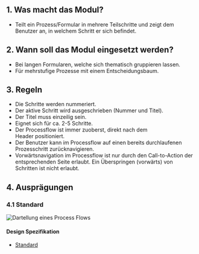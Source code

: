 ## 1. Was macht das Modul?
*   Teilt ein Prozess/Formular in mehrere Teilschritte und zeigt dem Benutzer an, in welchem Schritt er sich befindet.

## 2. Wann soll das Modul eingesetzt werden?
*   Bei langen Formularen, welche sich thematisch gruppieren lassen.
*   Für mehrstufige Prozesse mit einem Entscheidungsbaum.

## 3. Regeln
*   Die Schritte werden nummeriert.
*   Der aktive Schritt wird ausgeschrieben (Nummer und Titel).
*   Der Titel muss einzeilig sein.
*   Eignet sich für ca. 2-5 Schritte.
*   Der Processflow ist immer zuoberst, direkt nach dem Header positioniert.
*   Der Benutzer kann im Processflow auf einen bereits durchlaufenen Prozesschritt zurücknavigieren.
*   Vorwärtsnavigation im Processflow ist nur durch den Call-to-Action der entsprechenden Seite erlaubt. Ein Überspringen (vorwärts) von Schritten ist nicht erlaubt.

## 4. Ausprägungen
### 4.1 Standard
![Dartellung eines Process Flows](https://raw.githubusercontent.com/sbb-design-systems/sbb-design-system/master/mobile/modules/process-flow/images/MM09.png 'class: image')

#### Design Spezifikation
*   [Standard](https://sbb.invisionapp.com/d/main#/console/14051805/322943558/inspect)